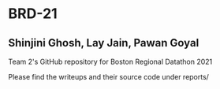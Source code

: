# BRD-21

## Shinjini Ghosh, Lay Jain, Pawan Goyal

Team 2's GitHub repository for Boston Regional Datathon 2021

Please find the writeups and their source code under reports/
